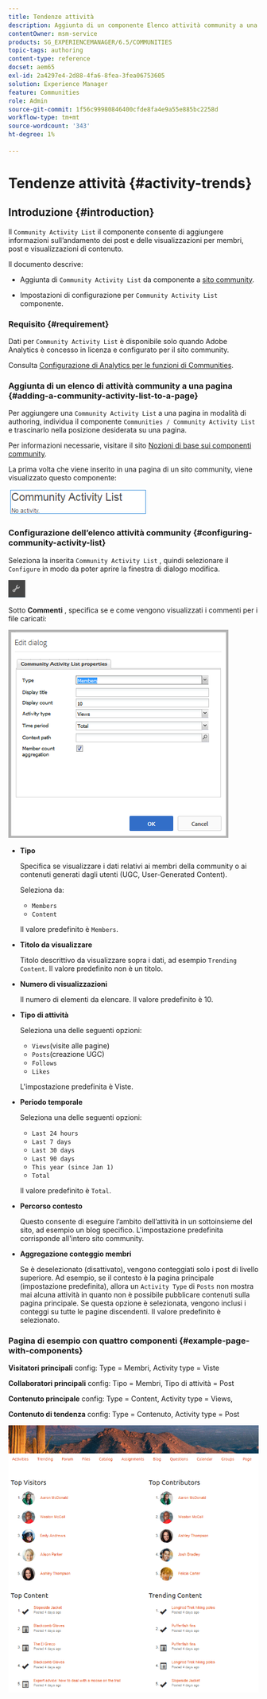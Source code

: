 ```yaml
---
title: Tendenze attività
description: Aggiunta di un componente Elenco attività community a una pagina
contentOwner: msm-service
products: SG_EXPERIENCEMANAGER/6.5/COMMUNITIES
topic-tags: authoring
content-type: reference
docset: aem65
exl-id: 2a4297e4-2d88-4fa6-8fea-3fea06753605
solution: Experience Manager
feature: Communities
role: Admin
source-git-commit: 1f56c99980846400cfde8fa4e9a55e885bc2258d
workflow-type: tm+mt
source-wordcount: '343'
ht-degree: 1%

---
```


# Tendenze attività {#activity-trends}

## Introduzione {#introduction}

Il `Community Activity List` il componente consente di aggiungere informazioni sull’andamento dei post e delle visualizzazioni per membri, post e visualizzazioni di contenuto.

Il documento descrive:

* Aggiunta di `Community Activity List` da componente a [sito community](/help/communities/overview.md#community-sites).

* Impostazioni di configurazione per `Community Activity List` componente.

### Requisito {#requirement}

Dati per `Community Activity List` è disponibile solo quando Adobe Analytics è concesso in licenza e configurato per il sito community.

Consulta [Configurazione di Analytics per le funzioni di Communities](/help/communities/analytics.md).

### Aggiunta di un elenco di attività community a una pagina {#adding-a-community-activity-list-to-a-page}

Per aggiungere una `Community Activity List` a una pagina in modalità di authoring, individua il componente `Communities / Community Activity List` e trascinarlo nella posizione desiderata su una pagina.

Per informazioni necessarie, visitare il sito [Nozioni di base sui componenti community](/help/communities/basics.md).

La prima volta che viene inserito in una pagina di un sito community, viene visualizzato questo componente:

![attività della community](assets/community-activity.png)

### Configurazione dell’elenco attività community  {#configuring-community-activity-list}

Seleziona la inserita `Community Activity List` , quindi selezionare il `Configure` in modo da poter aprire la finestra di dialogo modifica.

![configura](assets/configure-new.png)

Sotto **Commenti** , specifica se e come vengono visualizzati i commenti per i file caricati:

![proprietà](assets/activity-list-properties.png)

* **Tipo**

  Specifica se visualizzare i dati relativi ai membri della community o ai contenuti generati dagli utenti (UGC, User-Generated Content).

  Seleziona da:

   * `Members`
   * `Content`

  Il valore predefinito è `Members`.

* **Titolo da visualizzare**

  Titolo descrittivo da visualizzare sopra i dati, ad esempio `Trending Content`.
Il valore predefinito non è un titolo.

* **Numero di visualizzazioni**

  Il numero di elementi da elencare.
Il valore predefinito è 10.

* **Tipo di attività**

  Seleziona una delle seguenti opzioni:

   * `Views`(visite alle pagine)
   * `Posts`(creazione UGC)
   * `Follows`
   * `Likes`

  L&#39;impostazione predefinita è Viste.

* **Periodo temporale**

  Seleziona una delle seguenti opzioni:

   * `Last 24 hours`
   * `Last 7 days`
   * `Last 30 days`
   * `Last 90 days`
   * `This year (since Jan 1)`
   * `Total`

  Il valore predefinito è `Total`.

* **Percorso contesto**

  Questo consente di eseguire l’ambito dell’attività in un sottoinsieme del sito, ad esempio un blog specifico.
L&#39;impostazione predefinita corrisponde all&#39;intero sito community.

* **Aggregazione conteggio membri**

  Se è deselezionato (disattivato), vengono conteggiati solo i post di livello superiore. Ad esempio, se il contesto è la pagina principale (impostazione predefinita), allora un `Activity Type` di `Posts` non mostra mai alcuna attività in quanto non è possibile pubblicare contenuti sulla pagina principale. Se questa opzione è selezionata, vengono inclusi i conteggi su tutte le pagine discendenti.
Il valore predefinito è selezionato.

### Pagina di esempio con quattro componenti {#example-page-with-components}

**Visitatori principali** config: Type = Membri, Activity type = Viste

**Collaboratori principali** config: Tipo = Membri, Tipo di attività = Post

**Contenuto principale** config: Type = Content, Activity type = Views,

**Contenuto di tendenza** config: Type = Contenuto, Activity type = Post

![componenti](assets/activity-list-components.png)
